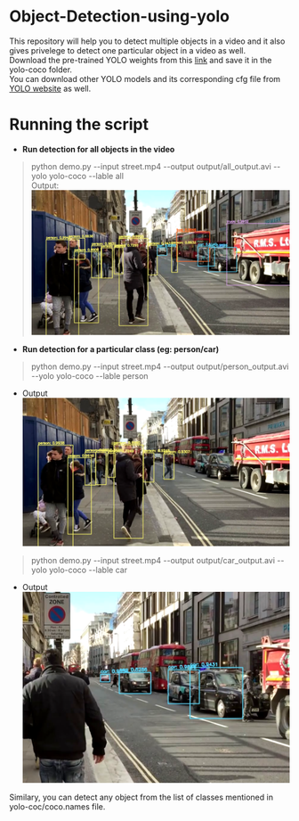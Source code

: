 # Object-Detection-using-yolo
This repository will help you to detect multiple objects in a video and it also gives privelege to detect one particular object in a video as well. \
Download the pre-trained YOLO weights from this [link](https://drive.google.com/drive/folders/1OF3MJGXVZKgDZ9f4E--3JH0AJdC6Sk2o?usp=sharing) and save it in the yolo-coco folder.\
You can download other YOLO models and its corresponding cfg file from [YOLO website](https://pjreddie.com/darknet/yolo/) as well.

# Running the script

- **Run detection for all objects in the video**
> python demo.py --input street.mp4 --output output/all_output.avi --yolo yolo-coco --lable all <br/>
Output:
![ouput](https://github.com/gayatripradhan/Object-Detection-using-yolo/blob/master/pictures/all.PNG)
 
- **Run detection for a particular class (eg: person/car)**

> python demo.py --input street.mp4 --output output/person_output.avi --yolo yolo-coco --lable person <br/>
 - Output
![ouput](https://github.com/gayatripradhan/Object-Detection-using-yolo/blob/master/pictures/people.PNG) <br/>

> python demo.py --input street.mp4 --output output/car_output.avi --yolo yolo-coco --lable car <br/>
 - Output 
![output](https://github.com/gayatripradhan/Object-Detection-using-yolo/blob/master/pictures/car.PNG) <br/>

Similary, you can detect any object from the list of classes mentioned in yolo-coc/coco.names file.
